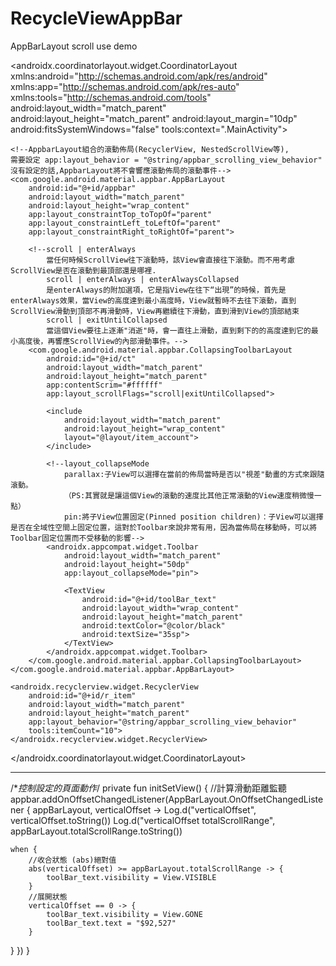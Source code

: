 # RecycleViewAppBar
AppBarLayout scroll use demo

<?xml version="1.0" encoding="utf-8"?>
<androidx.coordinatorlayout.widget.CoordinatorLayout
    xmlns:android="http://schemas.android.com/apk/res/android"
    xmlns:app="http://schemas.android.com/apk/res-auto"
    xmlns:tools="http://schemas.android.com/tools"
    android:layout_width="match_parent"
    android:layout_height="match_parent"
    android:layout_margin="10dp"
    android:fitsSystemWindows="false"
    tools:context=".MainActivity">

    <!--AppbarLayout組合的滾動佈局(RecyclerView, NestedScrollView等),
    需要設定 app:layout_behavior = "@string/appbar_scrolling_view_behavior"
    沒有設定的話,AppbarLayout將不會響應滾動佈局的滾動事件-->
    <com.google.android.material.appbar.AppBarLayout
        android:id="@+id/appbar"
        android:layout_width="match_parent"
        android:layout_height="wrap_content"
        app:layout_constraintTop_toTopOf="parent"
        app:layout_constraintLeft_toLeftOf="parent"
        app:layout_constraintRight_toRightOf="parent">

        <!--scroll | enterAlways
            當任何時候ScrollView往下滾動時，該View會直接往下滾動。而不用考慮ScrollView是否在滾動到最頂部還是哪裡.
            scroll | enterAlways | enterAlwaysCollapsed
            是enterAlways的附加選項，它是指View在往下“出現”的時候，首先是enterAlways效果，當View的高度達到最小高度時，View就暫時不去往下滾動，直到ScrollView滑動到頂部不再滑動時，View再繼續往下滑動，直到滑到View的頂部結束
            scroll | exitUntilCollapsed
            當這個View要往上逐漸"消逝"時，會一直往上滑動，直到剩下的的高度達到它的最小高度後，再響應ScrollView的內部滑動事件。-->
        <com.google.android.material.appbar.CollapsingToolbarLayout
            android:id="@+id/ct"
            android:layout_width="match_parent"
            android:layout_height="match_parent"
            app:contentScrim="#ffffff"
            app:layout_scrollFlags="scroll|exitUntilCollapsed">

            <include
                android:layout_width="match_parent"
                android:layout_height="wrap_content"
                layout="@layout/item_account">
            </include>

            <!--layout_collapseMode
                parallax:子View可以選擇在當前的佈局當時是否以"視差"動畫的方式來跟隨滾動。
                （PS:其實就是讓這個View的滾動的速度比其他正常滾動的View速度稍微慢一點）
                pin:將子View位置固定(Pinned position children)：子View可以選擇是否在全域性空間上固定位置，這對於Toolbar來說非常有用，因為當佈局在移動時，可以將Toolbar固定位置而不受移動的影響-->
            <androidx.appcompat.widget.Toolbar
                android:layout_width="match_parent"
                android:layout_height="50dp"
                app:layout_collapseMode="pin">

                <TextView
                    android:id="@+id/toolBar_text"
                    android:layout_width="wrap_content"
                    android:layout_height="match_parent"
                    android:textColor="@color/black"
                    android:textSize="35sp">
                </TextView>
            </androidx.appcompat.widget.Toolbar>
        </com.google.android.material.appbar.CollapsingToolbarLayout>
    </com.google.android.material.appbar.AppBarLayout>

    <androidx.recyclerview.widget.RecyclerView
        android:id="@+id/r_item"
        android:layout_width="match_parent"
        android:layout_height="match_parent"
        app:layout_behavior="@string/appbar_scrolling_view_behavior"
        tools:itemCount="10">
    </androidx.recyclerview.widget.RecyclerView>
</androidx.coordinatorlayout.widget.CoordinatorLayout>

--------------------------------------------------------------------------------------------------------------------------

/**控制設定的頁面動作*/
private fun initSetView() {
    //計算滑動距離監聽
    appbar.addOnOffsetChangedListener(AppBarLayout.OnOffsetChangedListener { appBarLayout, verticalOffset ->
    Log.d("verticalOffset", verticalOffset.toString())
    Log.d("verticalOffset totalScrollRange", appBarLayout.totalScrollRange.toString())

    when {
        //收合狀態 (abs)絕對值
        abs(verticalOffset) >= appBarLayout.totalScrollRange -> {
            toolBar_text.visibility = View.VISIBLE
        }
        //展開狀態
        verticalOffset == 0 -> {
            toolBar_text.visibility = View.GONE
            toolBar_text.text = "$92,527"
        }
   }
   })
}

